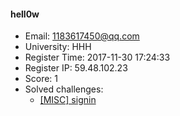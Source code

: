 #### hell0w  

* Email: 1183617450@qq.com  
* University: HHH  
* Register Time: 2017-11-30 17:24:33  
* Register IP: 59.48.102.23  
* Score: 1  
* Solved challenges: 
  * [[MISC] signin](https://github.com/SniperOJ/Challenges/blob/master/web/signin.json)  
